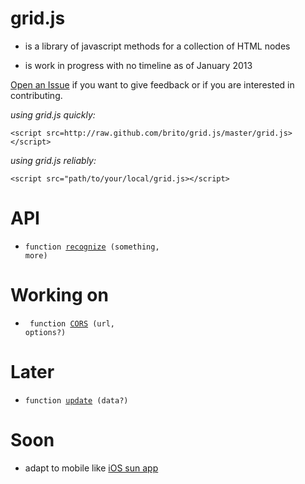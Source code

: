 grid.js 
=======

* is a library of javascript methods for a collection of HTML nodes

* is work in progress with no timeline as of January 2013

[Open an Issue](https://github.com/brito/grid.js/issues/new) 
if you want to give feedback or
if you are interested in contributing.

*using grid.js quickly:*

    <script src=http://raw.github.com/brito/grid.js/master/grid.js></script>

*using grid.js reliably:*

    <script src="path/to/your/local/grid.js></script>
    
API
========

* <code>function [recognize](recognize.js) (something, more)</code>
    

Working on
==========

* <code> function [CORS](CORS.js) (url, options?)</code>


Later
======
    
* <code>function [update](update.js) (data?)</code>
    

Soon
====

* adapt to mobile like [iOS sun app](http://pattern.dk/sun)
